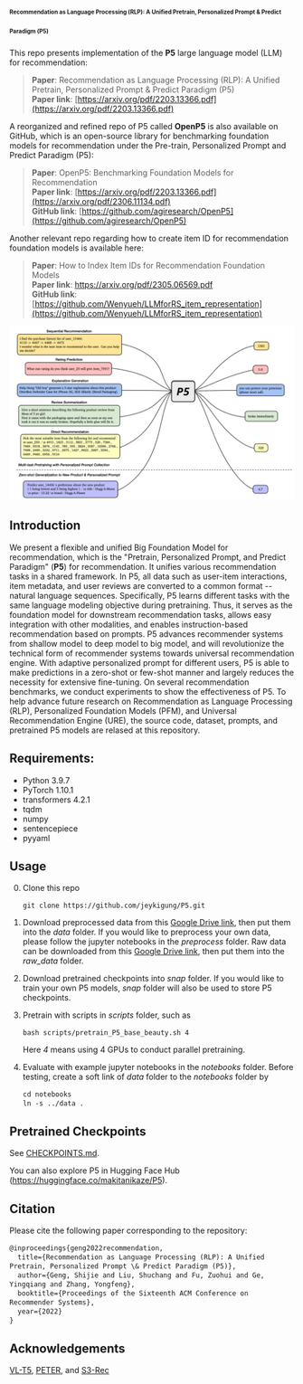 # <font size="1">Recommendation as Language Processing (RLP): A Unified Pretrain, Personalized Prompt & Predict Paradigm (P5)</font>

This repo presents implementation of the **P5** large language model (LLM) for recommendation:
> **Paper**: Recommendation as Language Processing (RLP): A Unified Pretrain, Personalized Prompt & Predict Paradigm (P5) <br>
> **Paper link**: [https://arxiv.org/pdf/2203.13366.pdf](https://arxiv.org/pdf/2203.13366.pdf)

A reorganized and refined repo of P5 called **OpenP5** is also available on GitHub, which is an open-source library for benchmarking foundation models for recommendation under the Pre-train, Personalized Prompt and Predict Paradigm (P5):
> **Paper**: OpenP5: Benchmarking Foundation Models for Recommendation <br>
> **Paper link**: [https://arxiv.org/pdf/2203.13366.pdf](https://arxiv.org/pdf/2306.11134.pdf) <br>
> **GitHub link**: [https://github.com/agiresearch/OpenP5](https://github.com/agiresearch/OpenP5)

Another relevant repo regarding how to create item ID for recommendation foundation models is available here:
> **Paper**: How to Index Item IDs for Recommendation Foundation Models <br>
> **Paper link**: https://arxiv.org/pdf/2305.06569.pdf <br>
> **GitHub link**: [https://github.com/Wenyueh/LLMforRS_item_representation](https://github.com/Wenyueh/LLMforRS_item_representation)

![Teaser](pic/teaser.png)

## Introduction
We present a flexible and unified Big Foundation Model for recommendation, which is the "Pretrain, Personalized Prompt, and Predict Paradigm" (**P5**) for recommendation. It unifies various recommendation tasks in a shared framework. In P5, all data such as user-item interactions, item metadata, and user reviews are converted to a common format -- natural language sequences. Specifically, P5 learns different tasks with the same language modeling objective during pretraining. Thus, it serves as the foundation model for downstream recommendation tasks, allows easy integration with other modalities, and enables instruction-based recommendation based on prompts. P5 advances recommender systems from shallow model to deep model to big model, and will revolutionize the technical form of recommender systems towards universal recommendation engine. With adaptive personalized prompt for different users, P5 is able to make predictions in a zero-shot or few-shot manner and largely reduces the necessity for extensive fine-tuning. On several recommendation benchmarks, we conduct experiments to show the effectiveness of P5. To help advance future research on Recommendation as Language Processing (RLP), Personalized Foundation Models (PFM), and Universal Recommendation Engine (URE), the source code, dataset, prompts, and pretrained P5 models are relased at this repository.

## Requirements:
- Python 3.9.7
- PyTorch 1.10.1
- transformers 4.2.1
- tqdm
- numpy
- sentencepiece
- pyyaml


## Usage

0. Clone this repo

    ```
    git clone https://github.com/jeykigung/P5.git
    ```

1. Download preprocessed data from this [Google Drive link](https://drive.google.com/file/d/1qGxgmx7G_WB7JE4Cn_bEcZ_o_NAJLE3G/view?usp=sharing), then put them into the *data* folder. If you would like to preprocess your own data, please follow the jupyter notebooks in the *preprocess* folder. Raw data can be downloaded from this [Google Drive link](https://drive.google.com/file/d/1uE-_wpGmIiRLxaIy8wItMspOf5xRNF2O/view?usp=sharing), then put them into the *raw_data* folder.

   
2. Download pretrained checkpoints into *snap* folder. If you would like to train your own P5 models, *snap* folder will also be used to store P5 checkpoints.


3. Pretrain with scripts in *scripts* folder, such as

    ```
    bash scripts/pretrain_P5_base_beauty.sh 4
    ```
   Here *4* means using 4 GPUs to conduct parallel pretraining.
    
4. Evaluate with example jupyter notebooks in the *notebooks* folder. Before testing, create a soft link of *data* folder to the *notebooks* folder by
   
   ```
   cd notebooks
   ln -s ../data .
   ```


## Pretrained Checkpoints
See [CHECKPOINTS.md](snap/CHECKPOINTS.md).

You can also explore P5 in Hugging Face Hub (https://huggingface.co/makitanikaze/P5).


## Citation

Please cite the following paper corresponding to the repository:
```
@inproceedings{geng2022recommendation,
  title={Recommendation as Language Processing (RLP): A Unified Pretrain, Personalized Prompt \& Predict Paradigm (P5)},
  author={Geng, Shijie and Liu, Shuchang and Fu, Zuohui and Ge, Yingqiang and Zhang, Yongfeng},
  booktitle={Proceedings of the Sixteenth ACM Conference on Recommender Systems},
  year={2022}
}
```

## Acknowledgements

[VL-T5](https://github.com/j-min/VL-T5), [PETER](https://github.com/lileipisces/PETER), and [S3-Rec](https://github.com/aHuiWang/CIKM2020-S3Rec)
